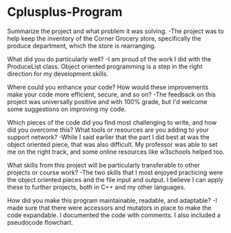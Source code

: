 # Cplusplus-Program

Summarize the project and what problem it was solving.
-The project was to help keep the inventory of the Corner Grocery store, specifically the produce department, which the store is rearranging.


What did you do particularly well?
-I am proud of the work I did with the ProduceList class. Object oriented programming is a step in the right direction for my development skills.


Where could you enhance your code? How would these improvements make your code more efficient, secure, and so on?
-The feedback on this project was universally positive and with 100% grade, but I'd welcome some suggestions on improving my code.


Which pieces of the code did you find most challenging to write, and how did you overcome this? What tools or resources are you adding to your support network?
-While I said earlier that the part I did best at was the object oriented piece, that was also difficult. My professor was able to set me on the right track, and some online resources like w3schools helped too.


What skills from this project will be particularly transferable to other projects or course work?
-The two skills that I most enjoyed practicing were the object oriented pieces and the file input and output. I believe I can apply these to further projects, both in C++ and my other languages.


How did you make this program maintainable, readable, and adaptable?
-I made sure that there were accessors and mutators in place to make the code expandable. I documented the code with comments. I also included a pseudocode flowchart.
